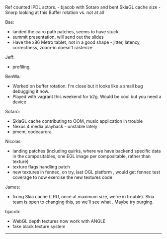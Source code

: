 Ref counted IPDL actors. - bjacob with Sotaro and bent
SkiaGL cache size - Snorp looking at this
Buffer rotation vs. not at all


Bas:
* landed the cairo path patches, seems to have stuck
* summit presentation, will send out the slides
* Have the x86 Metro tablet, not in a good shape - jitter, latency, correctness, zoom-in doesn't rasterize

Jeff:
* profiling

BenWa:
* Worked on buffer rotation. I'm close but it looks like a small bug debugging it now.
* Played with vagrant this weekend for b2g. Would be cool but you need a device

Sotaro:
* SkiaGL cache contributing to OOM, music application in trouble
* Nexus 4 media playback - unstable lately
* pmem, codeaurora

Nicolas:
* landing patches (including quirks, where we have backend specific data in the compositables, one EGL image per compositable, rather than texture)
* texture flags handling patch
* new textures in fennec, on try, last OGL platform , would get fennec test coverage to now exercise the new textures code

James:
* fixing Skia cache (LRU, once at maximum size, we're in trouble).  Skia team is open to changing this, so we'll see what .  Maybe try purging.

bjacob:
* WebGL depth textures now work with ANGLE
* fake black texture system

________________


